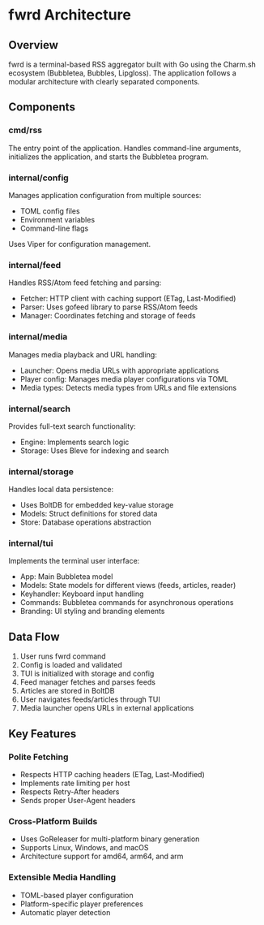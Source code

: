 # fwrd Architecture

## Overview

fwrd is a terminal-based RSS aggregator built with Go using the Charm.sh ecosystem (Bubbletea, Bubbles, Lipgloss). The application follows a modular architecture with clearly separated components.

## Components

### cmd/rss
The entry point of the application. Handles command-line arguments, initializes the application, and starts the Bubbletea program.

### internal/config
Manages application configuration from multiple sources:
- TOML config files
- Environment variables
- Command-line flags

Uses Viper for configuration management.

### internal/feed
Handles RSS/Atom feed fetching and parsing:
- Fetcher: HTTP client with caching support (ETag, Last-Modified)
- Parser: Uses gofeed library to parse RSS/Atom feeds
- Manager: Coordinates fetching and storage of feeds

### internal/media
Manages media playback and URL handling:
- Launcher: Opens media URLs with appropriate applications
- Player config: Manages media player configurations via TOML
- Media types: Detects media types from URLs and file extensions

### internal/search
Provides full-text search functionality:
- Engine: Implements search logic
- Storage: Uses Bleve for indexing and search

### internal/storage
Handles local data persistence:
- Uses BoltDB for embedded key-value storage
- Models: Struct definitions for stored data
- Store: Database operations abstraction

### internal/tui
Implements the terminal user interface:
- App: Main Bubbletea model
- Models: State models for different views (feeds, articles, reader)
- Keyhandler: Keyboard input handling
- Commands: Bubbletea commands for asynchronous operations
- Branding: UI styling and branding elements

## Data Flow

1. User runs fwrd command
2. Config is loaded and validated
3. TUI is initialized with storage and config
4. Feed manager fetches and parses feeds
5. Articles are stored in BoltDB
6. User navigates feeds/articles through TUI
7. Media launcher opens URLs in external applications

## Key Features

### Polite Fetching
- Respects HTTP caching headers (ETag, Last-Modified)
- Implements rate limiting per host
- Respects Retry-After headers
- Sends proper User-Agent headers

### Cross-Platform Builds
- Uses GoReleaser for multi-platform binary generation
- Supports Linux, Windows, and macOS
- Architecture support for amd64, arm64, and arm

### Extensible Media Handling
- TOML-based player configuration
- Platform-specific player preferences
- Automatic player detection